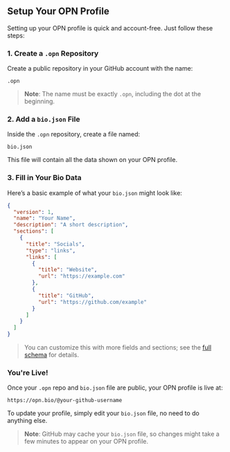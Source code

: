## Setup Your OPN Profile

Setting up your OPN profile is quick and account-free. Just follow these steps:

### 1. Create a `.opn` Repository

Create a public repository in your GitHub account with the name:

```
.opn
```

> **Note**: The name must be exactly `.opn`, including the dot at the beginning.

### 2. Add a `bio.json` File

Inside the `.opn` repository, create a file named:

```
bio.json
```

This file will contain all the data shown on your OPN profile.

### 3. Fill in Your Bio Data

Here’s a basic example of what your `bio.json` might look like:

```json
{
  "version": 1,
  "name": "Your Name",
  "description": "A short description",
  "sections": [
    {
      "title": "Socials",
      "type": "links",
      "links": [
        {
          "title": "Website",
          "url": "https://example.com"
        },
        {
          "title": "GitHub",
          "url": "https://github.com/example"
        }
      ]
    }
  ]
}
```

> You can customize this with more fields and sections; see the [full schema](/schema.md) for details.

### You're Live!

Once your `.opn` repo and `bio.json` file are public, your OPN profile is live at:

```
https://opn.bio/@your-github-username
```

To update your profile, simply edit your `bio.json` file, no need to do anything else.

> **Note**: GitHub may cache your `bio.json` file, so changes might take a few minutes to appear on your OPN profile.
